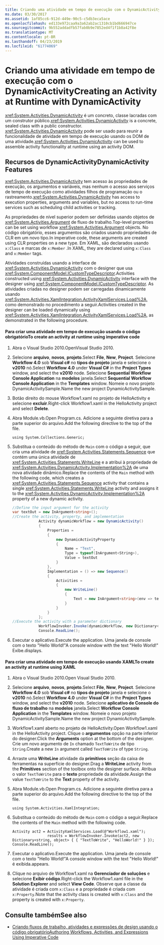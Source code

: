 ```yaml
---
title: Criando uma atividade em tempo de execução com o DynamicActivity
ms.date: 03/30/2017
ms.assetid: 1af85cc6-912d-449e-90c5-c5db3eca5ace
ms.openlocfilehash: ed133e972caa9a3a62ab2ac1310cb1bd666947ce
ms.sourcegitcommit: 9b552addadfb57fab0b9e7852ed4f1f1b8a42f8e
ms.translationtype: MT
ms.contentlocale: pt-BR
ms.lasthandoff: 04/23/2019
ms.locfileid: "61774069"
---
```

# <a name="creating-an-activity-at-runtime-with-dynamicactivity"></a><span data-ttu-id="2c83b-102">Criando uma atividade em tempo de execução com o DynamicActivity</span><span class="sxs-lookup"><span data-stu-id="2c83b-102">Creating an Activity at Runtime with DynamicActivity</span></span>
<span data-ttu-id="2c83b-103"><xref:System.Activities.DynamicActivity> é um concreto, classe lacradas com um construtor público.</span><span class="sxs-lookup"><span data-stu-id="2c83b-103"><xref:System.Activities.DynamicActivity> is a concrete, sealed class with a public constructor.</span></span> <span data-ttu-id="2c83b-104"><xref:System.Activities.DynamicActivity> pode ser usado para reunir a funcionalidade de atividade em tempo de execução usando os DOM de uma atividade.</span><span class="sxs-lookup"><span data-stu-id="2c83b-104"><xref:System.Activities.DynamicActivity> can be used to assemble activity functionality at runtime using an activity DOM.</span></span>  
  
## <a name="dynamicactivity-features"></a><span data-ttu-id="2c83b-105">Recursos de DynamicActivity</span><span class="sxs-lookup"><span data-stu-id="2c83b-105">DynamicActivity Features</span></span>  
 <span data-ttu-id="2c83b-106"><xref:System.Activities.DynamicActivity> tem acesso às propriedades de execução, os argumentos e variáveis, mas nenhum o acesso aos serviços de tempo de execução como atividades filhos de programação ou o rastreamento.</span><span class="sxs-lookup"><span data-stu-id="2c83b-106"><xref:System.Activities.DynamicActivity> has access to execution properties, arguments and variables, but no access to run-time services such as scheduling child activities or tracking.</span></span>  
  
 <span data-ttu-id="2c83b-107">As propriedades de nível superior podem ser definidas usando objetos de <xref:System.Activities.Argument> de fluxo de trabalho.</span><span class="sxs-lookup"><span data-stu-id="2c83b-107">Top-level properties can be set using workflow <xref:System.Activities.Argument> objects.</span></span> <span data-ttu-id="2c83b-108">No código obrigatório, esses argumentos são criados usando propriedades de CLR em um novo tipo.</span><span class="sxs-lookup"><span data-stu-id="2c83b-108">In imperative code, these arguments are created using CLR properties on a new type.</span></span> <span data-ttu-id="2c83b-109">Em XAML, são declarados usando `x:Class` e marcas de `x:Member` .</span><span class="sxs-lookup"><span data-stu-id="2c83b-109">In XAML, they are declared using `x:Class` and `x:Member` tags.</span></span>  
  
 <span data-ttu-id="2c83b-110">Atividades construídas usando a interface de <xref:System.Activities.DynamicActivity> com o designer que usa <xref:System.ComponentModel.ICustomTypeDescriptor>.</span><span class="sxs-lookup"><span data-stu-id="2c83b-110">Activities constructed using <xref:System.Activities.DynamicActivity> interface with the designer using <xref:System.ComponentModel.ICustomTypeDescriptor>.</span></span> <span data-ttu-id="2c83b-111">As atividades criadas no designer podem ser carregadas dinamicamente usando <xref:System.Activities.XamlIntegration.ActivityXamlServices.Load%2A>, como demonstrado no procedimento a seguir.</span><span class="sxs-lookup"><span data-stu-id="2c83b-111">Activities created in the designer can be loaded dynamically using <xref:System.Activities.XamlIntegration.ActivityXamlServices.Load%2A>, as demonstrated in the following procedure.</span></span>  
  
#### <a name="to-create-an-activity-at-runtime-using-imperative-code"></a><span data-ttu-id="2c83b-112">Para criar uma atividade em tempo de execução usando o código obrigatório</span><span class="sxs-lookup"><span data-stu-id="2c83b-112">To create an activity at runtime using imperative code</span></span>  
  
1. <span data-ttu-id="2c83b-113">Abra o Visual Studio 2010.</span><span class="sxs-lookup"><span data-stu-id="2c83b-113">OpenVisual Studio 2010.</span></span>  
  
2. <span data-ttu-id="2c83b-114">Selecione **arquivo**, **novos**, **projeto**.</span><span class="sxs-lookup"><span data-stu-id="2c83b-114">Select **File**, **New**, **Project**.</span></span> <span data-ttu-id="2c83b-115">Selecione **Workflow 4.0** sob **Visual c#** no **tipos de projeto** janela e selecione o **v2010** nó.</span><span class="sxs-lookup"><span data-stu-id="2c83b-115">Select **Workflow 4.0** under **Visual C#** in the **Project Types** window, and select the **v2010** node.</span></span> <span data-ttu-id="2c83b-116">Selecione **Sequential Workflow Console Application** na **modelos** janela.</span><span class="sxs-lookup"><span data-stu-id="2c83b-116">Select **Sequential Workflow Console Application** in the **Templates** window.</span></span> <span data-ttu-id="2c83b-117">Nomeie o novo projeto DynamicActivitySample.</span><span class="sxs-lookup"><span data-stu-id="2c83b-117">Name the new project DynamicActivitySample.</span></span>  
  
3. <span data-ttu-id="2c83b-118">Botão direito do mouse Workflow1.xaml no projeto de HelloActivity e selecione **excluir**.</span><span class="sxs-lookup"><span data-stu-id="2c83b-118">Right-click Workflow1.xaml in the HelloActivity project and select **Delete**.</span></span>  
  
4. <span data-ttu-id="2c83b-119">Abra Module.vb.</span><span class="sxs-lookup"><span data-stu-id="2c83b-119">Open Program.cs.</span></span> <span data-ttu-id="2c83b-120">Adicione a seguinte diretiva para a parte superior do arquivo.</span><span class="sxs-lookup"><span data-stu-id="2c83b-120">Add the following directive to the top of the file.</span></span>  
  
    ```  
    using System.Collections.Generic;  
    ```  
  
5. <span data-ttu-id="2c83b-121">Substitua o conteúdo do método de `Main` com o código a seguir, que cria uma atividade de <xref:System.Activities.Statements.Sequence> que contém uma única atividade de <xref:System.Activities.Statements.WriteLine> e a atribui à propriedade de <xref:System.Activities.DynamicActivity.Implementation%2A> de uma nova atividade dinâmico.</span><span class="sxs-lookup"><span data-stu-id="2c83b-121">Replace the contents of the `Main` method with the following code, which creates a <xref:System.Activities.Statements.Sequence> activity that contains a single <xref:System.Activities.Statements.WriteLine> activity and assigns it to the <xref:System.Activities.DynamicActivity.Implementation%2A> property of a new dynamic activity.</span></span>  
  
    ```csharp  
    //Define the input argument for the activity  
    var textOut = new InArgument<string>();  
    //Create the activity, property, and implementation  
                Activity dynamicWorkflow = new DynamicActivity()  
                {  
                    Properties =   
                    {  
                        new DynamicActivityProperty  
                        {  
                            Name = "Text",  
                            Type = typeof(InArgument<String>),  
                            Value = textOut  
                        }  
                    },  
                    Implementation = () => new Sequence()  
                    {  
                        Activities =   
                        {  
                            new WriteLine()  
                            {  
                                Text = new InArgument<string>(env => textOut.Get(env))  
                            }  
                        }  
                    }  
                };  
    //Execute the activity with a parameter dictionary  
                WorkflowInvoker.Invoke(dynamicWorkflow, new Dictionary<string, object> { { "Text", "Hello World!" } });  
                Console.ReadLine();  
    ```  
  
6. <span data-ttu-id="2c83b-122">Executar o aplicativo.</span><span class="sxs-lookup"><span data-stu-id="2c83b-122">Execute the application.</span></span> <span data-ttu-id="2c83b-123">Uma janela de console com o texto "Hello World!"</span><span class="sxs-lookup"><span data-stu-id="2c83b-123">A console window with the text "Hello World!"</span></span> <span data-ttu-id="2c83b-124">Exibe.</span><span class="sxs-lookup"><span data-stu-id="2c83b-124">displays.</span></span>  
  
#### <a name="to-create-an-activity-at-runtime-using-xaml"></a><span data-ttu-id="2c83b-125">Para criar uma atividade em tempo de execução usando XAML</span><span class="sxs-lookup"><span data-stu-id="2c83b-125">To create an activity at runtime using XAML</span></span>  
  
1. <span data-ttu-id="2c83b-126">Abra o Visual Studio 2010.</span><span class="sxs-lookup"><span data-stu-id="2c83b-126">Open Visual Studio 2010.</span></span>  
  
2. <span data-ttu-id="2c83b-127">Selecione **arquivo**, **novos**, **projeto**.</span><span class="sxs-lookup"><span data-stu-id="2c83b-127">Select **File**, **New**, **Project**.</span></span> <span data-ttu-id="2c83b-128">Selecione **Workflow 4.0** sob **Visual c#** no **tipos de projeto** janela e selecione o **v2010** nó.</span><span class="sxs-lookup"><span data-stu-id="2c83b-128">Select **Workflow 4.0** under **Visual C#** in the **Project Types** window, and select the **v2010** node.</span></span> <span data-ttu-id="2c83b-129">Selecione **aplicativo de Console do fluxo de trabalho** na **modelos** janela.</span><span class="sxs-lookup"><span data-stu-id="2c83b-129">Select  **Workflow Console Application** in the **Templates** window.</span></span> <span data-ttu-id="2c83b-130">Nomeie o novo projeto DynamicActivitySample.</span><span class="sxs-lookup"><span data-stu-id="2c83b-130">Name the new project DynamicActivitySample.</span></span>  
  
3. <span data-ttu-id="2c83b-131">Workflow1.xaml aberto no projeto de HelloActivity.</span><span class="sxs-lookup"><span data-stu-id="2c83b-131">Open Workflow1.xaml in the HelloActivity project.</span></span> <span data-ttu-id="2c83b-132">Clique o **argumentos** opção na parte inferior do designer.</span><span class="sxs-lookup"><span data-stu-id="2c83b-132">Click the **Arguments** option at the bottom of the designer.</span></span> <span data-ttu-id="2c83b-133">Crie um novo argumento de `In` chamado `TextToWrite` de tipo `String`.</span><span class="sxs-lookup"><span data-stu-id="2c83b-133">Create a new `In` argument called `TextToWrite` of type `String`.</span></span>  
  
4. <span data-ttu-id="2c83b-134">Arraste uma **WriteLine** atividade da **primitivos** seção da caixa de ferramentas na superfície do designer.</span><span class="sxs-lookup"><span data-stu-id="2c83b-134">Drag a **WriteLine** activity from the **Primitives** section of the toolbox onto the designer surface.</span></span> <span data-ttu-id="2c83b-135">Atribua o valor `TextToWrite` para o **texto** propriedade da atividade.</span><span class="sxs-lookup"><span data-stu-id="2c83b-135">Assign the value `TextToWrite` to the **Text** property of the activity.</span></span>  
  
5. <span data-ttu-id="2c83b-136">Abra Module.vb.</span><span class="sxs-lookup"><span data-stu-id="2c83b-136">Open Program.cs.</span></span> <span data-ttu-id="2c83b-137">Adicione a seguinte diretiva para a parte superior do arquivo.</span><span class="sxs-lookup"><span data-stu-id="2c83b-137">Add the following directive to the top of the file.</span></span>  
  
    ```  
    using System.Activities.XamlIntegration;  
    ```  
  
6. <span data-ttu-id="2c83b-138">Substitua o conteúdo do método de `Main` com o código a seguir.</span><span class="sxs-lookup"><span data-stu-id="2c83b-138">Replace the contents of the `Main` method with the following code.</span></span>  
  
    ```  
    Activity act2 = ActivityXamlServices.Load(@"Workflow1.xaml");  
                    results = WorkflowInvoker.Invoke(act2, new Dictionary<string, object> { { "TextToWrite", "HelloWorld!" } });  
    Console.ReadLine();  
    ```  
  
7. <span data-ttu-id="2c83b-139">Executar o aplicativo.</span><span class="sxs-lookup"><span data-stu-id="2c83b-139">Execute the application.</span></span> <span data-ttu-id="2c83b-140">Uma janela de console com o texto "Hello World!"</span><span class="sxs-lookup"><span data-stu-id="2c83b-140">A console window with the text "Hello World!"</span></span> <span data-ttu-id="2c83b-141">é exibida.</span><span class="sxs-lookup"><span data-stu-id="2c83b-141">appears.</span></span>  
  
8. <span data-ttu-id="2c83b-142">Clique no arquivo de Workflow1.xaml na **Gerenciador de soluções** e selecione **Exibir código**.</span><span class="sxs-lookup"><span data-stu-id="2c83b-142">Right-click the Workflow1.xaml file in the **Solution Explorer** and select **View Code**.</span></span> <span data-ttu-id="2c83b-143">Observe que a classe da atividade é criada com `x:Class` e a propriedade é criada com `x:Property`.</span><span class="sxs-lookup"><span data-stu-id="2c83b-143">Note that the activity class is created with `x:Class` and the property is created with `x:Property`.</span></span>  
  
## <a name="see-also"></a><span data-ttu-id="2c83b-144">Consulte também</span><span class="sxs-lookup"><span data-stu-id="2c83b-144">See also</span></span>

- [<span data-ttu-id="2c83b-145">Criando fluxos de trabalho, atividades e expressões de design usando o código obrigatório</span><span class="sxs-lookup"><span data-stu-id="2c83b-145">Authoring Workflows, Activities, and Expressions Using Imperative Code</span></span>](authoring-workflows-activities-and-expressions-using-imperative-code.md)
